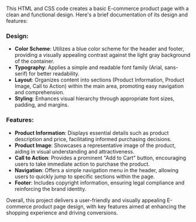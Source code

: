 This HTML and CSS code creates a basic E-commerce product page with a clean and functional design. Here's a brief documentation of its design and features:

### Design:
- **Color Scheme**: Utilizes a blue color scheme for the header and footer, providing a visually appealing contrast against the light gray background of the container.
- **Typography**: Applies a simple and readable font family (Arial, sans-serif) for better readability.
- **Layout**: Organizes content into sections (Product Information, Product Image, Call to Action) within the main area, promoting easy navigation and comprehension.
- **Styling**: Enhances visual hierarchy through appropriate font sizes, padding, and margins.

### Features:
- **Product Information**: Displays essential details such as product description and price, facilitating informed purchasing decisions.
- **Product Image**: Showcases a representative image of the product, aiding in visual understanding and attractiveness.
- **Call to Action**: Provides a prominent "Add to Cart" button, encouraging users to take immediate action to purchase the product.
- **Navigation**: Offers a simple navigation menu in the header, allowing users to quickly jump to specific sections within the page.
- **Footer**: Includes copyright information, ensuring legal compliance and reinforcing the brand identity.

Overall, this project delivers a user-friendly and visually appealing E-commerce product page design, with key features aimed at enhancing the shopping experience and driving conversions.
